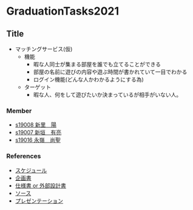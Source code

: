 # GraduationTasks2021

## Title
- マッチングサービス(仮)
    - 機能
        - 暇な人同士が集まる部屋を誰でも立てることができる
        - 部屋の名前に遊びの内容や遊ぶ時間が書かれていて一目でわかる
        - ログイン機能(どんな人かわかるようにする為)
    - ターゲット
        - 暇な人、何をして遊びたいか決まっているが相手がいない人。


### Member

- [s19008 新里　陽](https://github.com/s19008)
- [s19007 新垣　有亮](https://github.com/s19007)
- [s19016 永嶺　尚聖](https://github.com/s19016)

### References

- [スケジュール](リンク)
- [企画書](リスク)
- [仕様書 or 外部設計書](リンク)
- [ソース](リンク)
- [プレゼンテーション](リンク)
